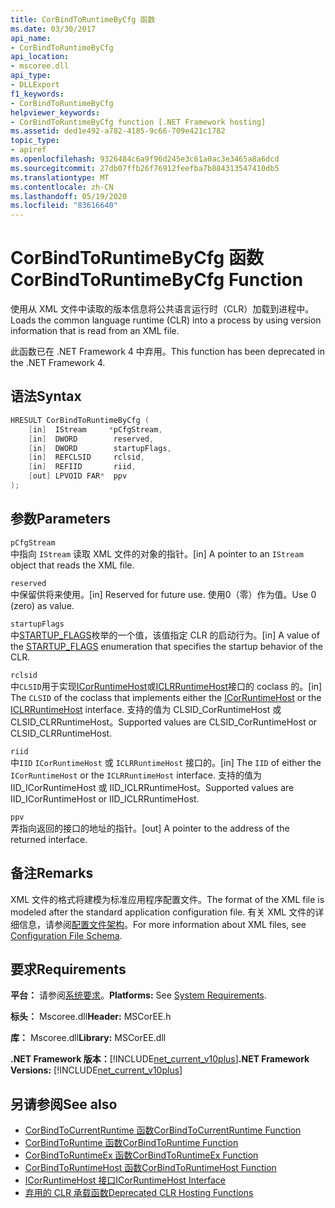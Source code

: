 ```yaml
---
title: CorBindToRuntimeByCfg 函数
ms.date: 03/30/2017
api_name:
- CorBindToRuntimeByCfg
api_location:
- mscoree.dll
api_type:
- DLLExport
f1_keywords:
- CorBindToRuntimeByCfg
helpviewer_keywords:
- CorBindToRuntimeByCfg function [.NET Framework hosting]
ms.assetid: ded1e492-a782-4185-9c66-709e421c1782
topic_type:
- apiref
ms.openlocfilehash: 9326484c6a9f96d245e3c61a0ac3e3465a8a6dcd
ms.sourcegitcommit: 27db07ffb26f76912feefba7b884313547410db5
ms.translationtype: MT
ms.contentlocale: zh-CN
ms.lasthandoff: 05/19/2020
ms.locfileid: "83616640"
---
```

# <a name="corbindtoruntimebycfg-function"></a><span data-ttu-id="8e801-102">CorBindToRuntimeByCfg 函数</span><span class="sxs-lookup"><span data-stu-id="8e801-102">CorBindToRuntimeByCfg Function</span></span>
<span data-ttu-id="8e801-103">使用从 XML 文件中读取的版本信息将公共语言运行时（CLR）加载到进程中。</span><span class="sxs-lookup"><span data-stu-id="8e801-103">Loads the common language runtime (CLR) into a process by using version information that is read from an XML file.</span></span>  
  
 <span data-ttu-id="8e801-104">此函数已在 .NET Framework 4 中弃用。</span><span class="sxs-lookup"><span data-stu-id="8e801-104">This function has been deprecated in the .NET Framework 4.</span></span>  
  
## <a name="syntax"></a><span data-ttu-id="8e801-105">语法</span><span class="sxs-lookup"><span data-stu-id="8e801-105">Syntax</span></span>  
  
```cpp  
HRESULT CorBindToRuntimeByCfg (  
    [in]  IStream     *pCfgStream,  
    [in]  DWORD        reserved,  
    [in]  DWORD        startupFlags,  
    [in]  REFCLSID     rclsid,  
    [in]  REFIID       riid,
    [out] LPVOID FAR*  ppv  
);  
```  
  
## <a name="parameters"></a><span data-ttu-id="8e801-106">参数</span><span class="sxs-lookup"><span data-stu-id="8e801-106">Parameters</span></span>  
 `pCfgStream`  
 <span data-ttu-id="8e801-107">中指向 `IStream` 读取 XML 文件的对象的指针。</span><span class="sxs-lookup"><span data-stu-id="8e801-107">[in] A pointer to an `IStream` object that reads the XML file.</span></span>  
  
 `reserved`  
 <span data-ttu-id="8e801-108">中保留供将来使用。</span><span class="sxs-lookup"><span data-stu-id="8e801-108">[in] Reserved for future use.</span></span> <span data-ttu-id="8e801-109">使用0（零）作为值。</span><span class="sxs-lookup"><span data-stu-id="8e801-109">Use 0 (zero) as value.</span></span>  
  
 `startupFlags`  
 <span data-ttu-id="8e801-110">中[STARTUP_FLAGS](startup-flags-enumeration.md)枚举的一个值，该值指定 CLR 的启动行为。</span><span class="sxs-lookup"><span data-stu-id="8e801-110">[in] A value of the [STARTUP_FLAGS](startup-flags-enumeration.md) enumeration that specifies the startup behavior of the CLR.</span></span>  
  
 `rclsid`  
 <span data-ttu-id="8e801-111">中`CLSID`用于实现[ICorRuntimeHost](../../../../docs/framework/unmanaged-api/hosting/icorruntimehost-interface.md)或[ICLRRuntimeHost](iclrruntimehost-interface.md)接口的 coclass 的。</span><span class="sxs-lookup"><span data-stu-id="8e801-111">[in] The `CLSID` of the coclass that implements either the [ICorRuntimeHost](../../../../docs/framework/unmanaged-api/hosting/icorruntimehost-interface.md) or the [ICLRRuntimeHost](iclrruntimehost-interface.md) interface.</span></span> <span data-ttu-id="8e801-112">支持的值为 CLSID_CorRuntimeHost 或 CLSID_CLRRuntimeHost。</span><span class="sxs-lookup"><span data-stu-id="8e801-112">Supported values are CLSID_CorRuntimeHost or CLSID_CLRRuntimeHost.</span></span>  
  
 `riid`  
 <span data-ttu-id="8e801-113">中`IID` `ICorRuntimeHost` 或 `ICLRRuntimeHost` 接口的。</span><span class="sxs-lookup"><span data-stu-id="8e801-113">[in] The `IID` of either the `ICorRuntimeHost` or the `ICLRRuntimeHost` interface.</span></span> <span data-ttu-id="8e801-114">支持的值为 IID_ICorRuntimeHost 或 IID_ICLRRuntimeHost。</span><span class="sxs-lookup"><span data-stu-id="8e801-114">Supported values are IID_ICorRuntimeHost or IID_ICLRRuntimeHost.</span></span>  
  
 `ppv`  
 <span data-ttu-id="8e801-115">弄指向返回的接口的地址的指针。</span><span class="sxs-lookup"><span data-stu-id="8e801-115">[out] A pointer to the address of the returned interface.</span></span>  
  
## <a name="remarks"></a><span data-ttu-id="8e801-116">备注</span><span class="sxs-lookup"><span data-stu-id="8e801-116">Remarks</span></span>  
 <span data-ttu-id="8e801-117">XML 文件的格式将建模为标准应用程序配置文件。</span><span class="sxs-lookup"><span data-stu-id="8e801-117">The format of the XML file is modeled after the standard application configuration file.</span></span> <span data-ttu-id="8e801-118">有关 XML 文件的详细信息，请参阅[配置文件架构](../../configure-apps/file-schema/index.md)。</span><span class="sxs-lookup"><span data-stu-id="8e801-118">For more information about XML files, see [Configuration File Schema](../../configure-apps/file-schema/index.md).</span></span>  
  
## <a name="requirements"></a><span data-ttu-id="8e801-119">要求</span><span class="sxs-lookup"><span data-stu-id="8e801-119">Requirements</span></span>  
 <span data-ttu-id="8e801-120">**平台：** 请参阅[系统要求](../../get-started/system-requirements.md)。</span><span class="sxs-lookup"><span data-stu-id="8e801-120">**Platforms:** See [System Requirements](../../get-started/system-requirements.md).</span></span>  
  
 <span data-ttu-id="8e801-121">**标头：** Mscoree.dll</span><span class="sxs-lookup"><span data-stu-id="8e801-121">**Header:** MSCorEE.h</span></span>  
  
 <span data-ttu-id="8e801-122">**库：** Mscoree.dll</span><span class="sxs-lookup"><span data-stu-id="8e801-122">**Library:** MSCorEE.dll</span></span>  
  
 <span data-ttu-id="8e801-123">**.NET Framework 版本：**[!INCLUDE[net_current_v10plus](../../../../includes/net-current-v10plus-md.md)]</span><span class="sxs-lookup"><span data-stu-id="8e801-123">**.NET Framework Versions:** [!INCLUDE[net_current_v10plus](../../../../includes/net-current-v10plus-md.md)]</span></span>  
  
## <a name="see-also"></a><span data-ttu-id="8e801-124">另请参阅</span><span class="sxs-lookup"><span data-stu-id="8e801-124">See also</span></span>

- [<span data-ttu-id="8e801-125">CorBindToCurrentRuntime 函数</span><span class="sxs-lookup"><span data-stu-id="8e801-125">CorBindToCurrentRuntime Function</span></span>](corbindtocurrentruntime-function.md)
- [<span data-ttu-id="8e801-126">CorBindToRuntime 函数</span><span class="sxs-lookup"><span data-stu-id="8e801-126">CorBindToRuntime Function</span></span>](corbindtoruntime-function.md)
- [<span data-ttu-id="8e801-127">CorBindToRuntimeEx 函数</span><span class="sxs-lookup"><span data-stu-id="8e801-127">CorBindToRuntimeEx Function</span></span>](corbindtoruntimeex-function.md)
- [<span data-ttu-id="8e801-128">CorBindToRuntimeHost 函数</span><span class="sxs-lookup"><span data-stu-id="8e801-128">CorBindToRuntimeHost Function</span></span>](corbindtoruntimehost-function.md)
- [<span data-ttu-id="8e801-129">ICorRuntimeHost 接口</span><span class="sxs-lookup"><span data-stu-id="8e801-129">ICorRuntimeHost Interface</span></span>](icorruntimehost-interface.md)
- [<span data-ttu-id="8e801-130">弃用的 CLR 承载函数</span><span class="sxs-lookup"><span data-stu-id="8e801-130">Deprecated CLR Hosting Functions</span></span>](deprecated-clr-hosting-functions.md)
